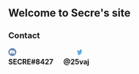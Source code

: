 # 
## Welcome to Secre's site
### Contact
<p>
<img src="discord logo.png" alt="Discord" style="width:16px;height:16px;" > 
&emsp;&emsp;&emsp;&emsp;&emsp;&emsp;&emsp;&emsp;
<img src="twitterlogo.jpg" alt="Twitter" style="width:16px;height:16px;" >
<br><strong> SECRE#8427 &emsp; @25vaj</strong>
</p>
